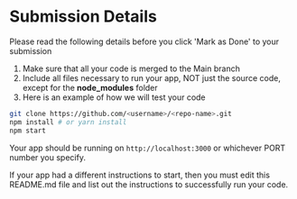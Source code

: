 
# Submission Details

Please read the following details before you click 'Mark as Done' to your submission 
1. Make sure that all your code is merged to the Main branch
2. Include all files necessary to run your app, NOT just the source code, except for the **node_modules** folder
3. Here is an example of how we will test your code 

```bash
git clone https://github.com/<username>/<repo-name>.git
npm install # or yarn install
npm start  
```

Your app should be running on `http://localhost:3000` or whichever PORT number you specify.

If your app had a different instructions to start, then you must edit this README.md file and list out the instructions to successfully run your code.






